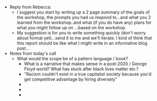 - Reply from Rebecca:
	- I suggest you start by writing up a 2 page summary of the goals of the workshop, the prompts you had us respond to...and what you 2 learned from the workshop..and what (if you do have any) plans for what you might follow up on ...based on the workshop
	- My suggestion is for you to write something quickly (don't worry about format yet)...send it to me and we'll iterate. I kind of think that this report should be like what I might write in an informative blog post...
- Notes from today's call
	- What would the scope be of a pattern language / book?
		- What is a narrative that makes sense in a post-2020 / George Floyd world? What has stuck after black lives matter etc.?
		- "Racism couldn't exist in a true capitalist society because you'd get competitive advantage by hiring diversely"
		-
		-
		-